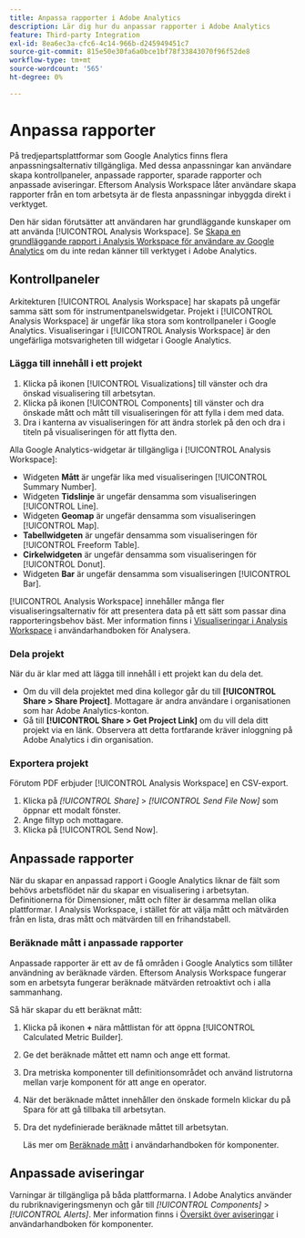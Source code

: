 ```yaml
---
title: Anpassa rapporter i Adobe Analytics
description: Lär dig hur du anpassar rapporter i Adobe Analytics
feature: Third-party Integration
exl-id: 8ea6ec3a-cfc6-4c14-966b-d245949451c7
source-git-commit: 815e50e30fa6a0bce1bf78f33843070f96f52de8
workflow-type: tm+mt
source-wordcount: '565'
ht-degree: 0%

---
```


# Anpassa rapporter

På tredjepartsplattformar som Google Analytics finns flera anpassningsalternativ tillgängliga. Med dessa anpassningar kan användare skapa kontrollpaneler, anpassade rapporter, sparade rapporter och anpassade aviseringar. Eftersom Analysis Workspace låter användare skapa rapporter från en tom arbetsyta är de flesta anpassningar inbyggda direkt i verktyget.

Den här sidan förutsätter att användaren har grundläggande kunskaper om att använda [!UICONTROL Analysis Workspace]. Se [Skapa en grundläggande rapport i Analysis Workspace för användare av Google Analytics](reports/create-report.md) om du inte redan känner till verktyget i Adobe Analytics.

## Kontrollpaneler

Arkitekturen [!UICONTROL Analysis Workspace] har skapats på ungefär samma sätt som för instrumentpanelswidgetar. Projekt i [!UICONTROL Analysis Workspace] är ungefär lika stora som kontrollpaneler i Google Analytics. Visualiseringar i [!UICONTROL Analysis Workspace] är den ungefärliga motsvarigheten till widgetar i Google Analytics.

### Lägga till innehåll i ett projekt

1. Klicka på ikonen [!UICONTROL Visualizations] till vänster och dra önskad visualisering till arbetsytan.
2. Klicka på ikonen [!UICONTROL Components] till vänster och dra önskade mått och mått till visualiseringen för att fylla i dem med data.
3. Dra i kanterna av visualiseringen för att ändra storlek på den och dra i titeln på visualiseringen för att flytta den.

Alla Google Analytics-widgetar är tillgängliga i [!UICONTROL Analysis Workspace]:

* Widgeten **Mått** är ungefär lika med visualiseringen [!UICONTROL Summary Number].
* Widgeten **Tidslinje** är ungefär densamma som visualiseringen [!UICONTROL Line].
* Widgeten **Geomap** är ungefär densamma som visualiseringen [!UICONTROL Map].
* **Tabellwidgeten** är ungefär densamma som visualiseringen för [!UICONTROL Freeform Table].
* **Cirkelwidgeten** är ungefär densamma som visualiseringen för [!UICONTROL Donut].
* Widgeten **Bar** är ungefär densamma som visualiseringen [!UICONTROL Bar].

[!UICONTROL Analysis Workspace] innehåller många fler visualiseringsalternativ för att presentera data på ett sätt som passar dina rapporteringsbehov bäst. Mer information finns i [Visualiseringar i Analysis Workspace](/help/analyze/analysis-workspace/visualizations/freeform-analysis-visualizations.md) i användarhandboken för Analysera.

### Dela projekt

När du är klar med att lägga till innehåll i ett projekt kan du dela det.

* Om du vill dela projektet med dina kollegor går du till **[!UICONTROL Share > Share Project]**. Mottagare är andra användare i organisationen som har Adobe Analytics-konton.
* Gå till **[!UICONTROL Share > Get Project Link]** om du vill dela ditt projekt via en länk. Observera att detta fortfarande kräver inloggning på Adobe Analytics i din organisation.

### Exportera projekt

Förutom PDF erbjuder [!UICONTROL Analysis Workspace] en CSV-export.

1. Klicka på *[!UICONTROL Share]* > *[!UICONTROL Send File Now]* som öppnar ett modalt fönster.
2. Ange filtyp och mottagare.
3. Klicka på [!UICONTROL Send Now].

## Anpassade rapporter

När du skapar en anpassad rapport i Google Analytics liknar de fält som behövs arbetsflödet när du skapar en visualisering i arbetsytan. Definitionerna för Dimensioner, mått och filter är desamma mellan olika plattformar. I Analysis Workspace, i stället för att välja mått och mätvärden från en lista, dras mått och mätvärden till en frihandstabell.

### Beräknade mått i anpassade rapporter

Anpassade rapporter är ett av de få områden i Google Analytics som tillåter användning av beräknade värden. Eftersom Analysis Workspace fungerar som en arbetsyta fungerar beräknade mätvärden retroaktivt och i alla sammanhang.

Så här skapar du ett beräknat mått:

1. Klicka på ikonen **+** nära måttlistan för att öppna [!UICONTROL Calculated Metric Builder].
2. Ge det beräknade måttet ett namn och ange ett format.
3. Dra metriska komponenter till definitionsområdet och använd listrutorna mellan varje komponent för att ange en operator.
4. När det beräknade måttet innehåller den önskade formeln klickar du på Spara för att gå tillbaka till arbetsytan.
5. Dra det nydefinierade beräknade måttet till arbetsytan.

   Läs mer om [Beräknade mått](/help/components/c-calcmetrics/cm-overview.md) i användarhandboken för komponenter.

## Anpassade aviseringar

Varningar är tillgängliga på båda plattformarna. I Adobe Analytics använder du rubriknavigeringsmenyn och går till *[!UICONTROL Components]* > *[!UICONTROL Alerts]*. Mer information finns i [Översikt över aviseringar](/help/components/c-alerts/intellligent-alerts.md) i användarhandboken för komponenter.
